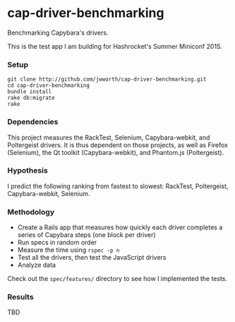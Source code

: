 # cap-driver-benchmarking

Benchmarking Capybara's drivers.

This is the test app I am building for Hashrocket's Summer Miniconf 2015.

### Setup

```
git clone http://github.com/jwworth/cap-driver-benchmarking.git
cd cap-driver-benchmarking
bundle install
rake db:migrate
rake
```

### Dependencies

This project measures the RackTest, Selenium, Capybara-webkit, and Poltergeist drivers. It is thus dependent on those projects, as well as Firefox (Selenium), the Qt toolkit (Capybara-webkit), and Phantom.js (Poltergeist).

### Hypothesis

I predict the following ranking from fastest to slowest: RackTest, Poltergeist, Capybara-webkit, Selenium.

### Methodology

* Create a Rails app that measures how quickly each driver completes a series of Capybara steps (one block per driver)
* Run specs in random order
* Measure the time using `rspec -p n`
* Test all the drivers, then test the JavaScript drivers
* Analyze data

Check out the `spec/features/` directory to see how I implemented the tests.


### Results

TBD
